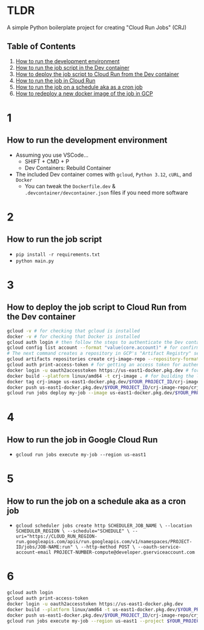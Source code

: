 # TLDR

A simple Python boilerplate project for creating "Cloud Run Jobs" (CRJ)

## Table of Contents

1. [How to run the development environment](#1)
2. [How to run the job script in the Dev container](#2)
3. [How to deploy the job script to Cloud Run from the Dev container](#3)
4. [How to run the job in Cloud Run](#4)
5. [How to run the job on a schedule aka as a cron job](#5)
6. [How to redeploy a new docker image of the job in GCP](#6)

# 1 
## How to run the development environment

- Assuming you use VSCode...
  - SHIFT + CMD + P 
  - Dev Containers: Rebuild Container
- The included Dev container comes with `gcloud`, `Python 3.12`, `cURL`, and `Docker`
  - You can tweak the `Dockerfile.dev` & `.devcontainer/devcontainer.json` files if you need more software

# 2
## How to run the job script

- `pip install -r requirements.txt`
- `python main.py`

# 3
## How to deploy the job script to Cloud Run from the Dev container

```sh
gcloud -v # for checking that gcloud is installed
docker -v # for checking that Docker is installed
gcloud auth login # then follow the steps to authenticate the Dev container with GCP
gcloud config list account --format "value(core.account)" # for confirming you are authenticated
# The next command creates a repository in GCP's "Artifact Registry" service where you can store Docker images
gcloud artifacts repositories create crj-image-repo --repository-format=docker --location=us-east1 --project $YOUR_PROJECT_ID 
gcloud auth print-access-token # for getting an access token for authenticating Docker with the "Artifact Registry" service offered by GCP
docker login -u oauth2accesstoken https://us-east1-docker.pkg.dev # for connecting Docker to "Artifact Registry" (paste in the access token)
docker build --platform linux/amd64 -t crj-image . # for building the local code into a container for deployment to CRJ
docker tag crj-image us-east1-docker.pkg.dev/$YOUR_PROJECT_ID/crj-image-repo/crj-image:latest # for tagging the image in a way that aligns with "Artifact Registry"
docker push us-east1-docker.pkg.dev/$YOUR_PROJECT_ID/crj-image-repo/crj-image:latest # for storing the image into "Artifact Registry"
gcloud run jobs deploy my-job --image us-east1-docker.pkg.dev/$YOUR_PROJECT_ID/crj-image-repo/crj-image:latest --region us-east1 --project $YOUR_PROJECT_ID # deploy the job
```

# 4
## How to run the job in Google Cloud Run

- `gcloud run jobs execute my-job --region us-east1`

# 5
## How to run the job on a schedule aka as a cron job

- `gcloud scheduler jobs create http SCHEDULER_JOB_NAME \
  --location SCHEDULER_REGION \
  --schedule="SCHEDULE" \
  --uri="https://CLOUD_RUN_REGION-run.googleapis.com/apis/run.googleapis.com/v1/namespaces/PROJECT-ID/jobs/JOB-NAME:run" \
  --http-method POST \
  --oauth-service-account-email PROJECT-NUMBER-compute@developer.gserviceaccount.com`

# 6

```sh
gcloud auth login
gcloud auth print-access-token
docker login -u oauth2accesstoken https://us-east1-docker.pkg.dev
docker build --platform linux/amd64 -t us-east1-docker.pkg.dev/$YOUR_PROJECT_ID/crj-image-repo/crj-image:latest .
docker push us-east1-docker.pkg.dev/$YOUR_PROJECT_ID/crj-image-repo/crj-image:latest
gcloud run jobs execute my-job --region us-east1 --project $YOUR_PROJECT_ID
```